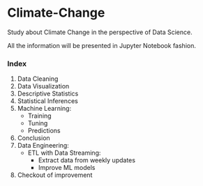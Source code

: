 # Climate-Change

Study about Climate Change in the perspective of Data Science.

All the information will be presented in Jupyter Notebook fashion.

### Index

1. Data Cleaning
2. Data Visualization
3. Descriptive Statistics
4. Statistical Inferences
5. Machine Learning:
    - Training
    - Tuning
    - Predictions
6. Conclusion
7. Data Engineering:
    - ETL with Data Streaming:
      - Extract data from weekly updates
      - Improve ML models
8. Checkout of improvement
